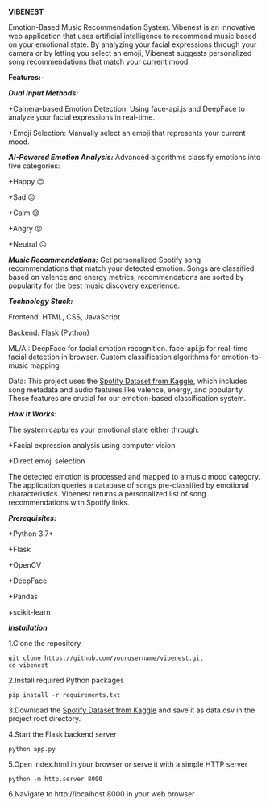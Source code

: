**VIBENEST**

Emotion-Based Music Recommendation System.
Vibenest is an innovative web application that uses artificial intelligence to recommend music based on your emotional state. By analyzing your facial expressions through your camera or by letting you select an emoji, Vibenest suggests personalized song recommendations that match your current mood.

**Features:-**

***Dual Input Methods:***

+Camera-based Emotion Detection: Using face-api.js and DeepFace to analyze your facial expressions in real-time.

+Emoji Selection: Manually select an emoji that represents your current mood.

***AI-Powered Emotion Analysis:*** 
  Advanced algorithms classify emotions into five categories:

+Happy 😊

+Sad 😔

+Calm 😌

+Angry 😠

+Neutral 😐

***Music Recommendations:***
Get personalized Spotify song recommendations that match your detected emotion.
Songs are classified based on valence and energy metrics,
recommendations are sorted by popularity for the best music discovery experience.

***Technology Stack:***

Frontend: HTML, CSS, JavaScript

Backend: Flask (Python)

ML/AI:
DeepFace for facial emotion recognition.
face-api.js for real-time facial detection in browser.
Custom classification algorithms for emotion-to-music mapping.

Data: This project uses the [Spotify Dataset from Kaggle](https://www.kaggle.com/datasets/sanjanchaudhari/spotify-dataset), which includes song metadata and audio features like valence, energy, and popularity. These features are crucial for our emotion-based classification system.

***How It Works:***

The system captures your emotional state either through:

+Facial expression analysis using computer vision

+Direct emoji selection

The detected emotion is processed and mapped to a music mood category.
The application queries a database of songs pre-classified by emotional characteristics.
Vibenest returns a personalized list of song recommendations with Spotify links.

***Prerequisites:***

+Python 3.7+

+Flask

+OpenCV

+DeepFace

+Pandas

+scikit-learn

***Installation***

1.Clone the repository

    git clone https://github.com/yourusername/vibenest.git
    cd vibenest

2.Install required Python packages

    pip install -r requirements.txt

3.Download the [Spotify Dataset from Kaggle](https://www.kaggle.com/datasets/sanjanchaudhari/spotify-dataset) and save it as data.csv in the project root directory.

4.Start the Flask backend server

    python app.py

5.Open index.html in your browser or serve it with a simple HTTP server

    python -m http.server 8000

6.Navigate to http://localhost:8000 in your web browser
